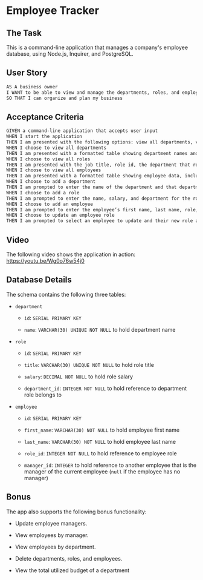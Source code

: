 # Employee Tracker

## The Task

This is a command-line application that manages a company's employee database, using Node.js, Inquirer, and PostgreSQL.

## User Story

```md
AS A business owner
I WANT to be able to view and manage the departments, roles, and employees in my company
SO THAT I can organize and plan my business
```

## Acceptance Criteria

```md
GIVEN a command-line application that accepts user input
WHEN I start the application
THEN I am presented with the following options: view all departments, view all roles, view all employees, add a department, add a role, add an employee, and update an employee role
WHEN I choose to view all departments
THEN I am presented with a formatted table showing department names and department ids
WHEN I choose to view all roles
THEN I am presented with the job title, role id, the department that role belongs to, and the salary for that role
WHEN I choose to view all employees
THEN I am presented with a formatted table showing employee data, including employee ids, first names, last names, job titles, departments, salaries, and managers that the employees report to
WHEN I choose to add a department
THEN I am prompted to enter the name of the department and that department is added to the database
WHEN I choose to add a role
THEN I am prompted to enter the name, salary, and department for the role and that role is added to the database
WHEN I choose to add an employee
THEN I am prompted to enter the employee’s first name, last name, role, and manager, and that employee is added to the database
WHEN I choose to update an employee role
THEN I am prompted to select an employee to update and their new role and this information is updated in the database
```

## Video

The following video shows the application in action:
https://youtu.be/Wg0o76w54j0

## Database Details

The schema contains the following three tables:

- `department`

  - `id`: `SERIAL PRIMARY KEY`

  - `name`: `VARCHAR(30) UNIQUE NOT NULL` to hold department name

- `role`

  - `id`: `SERIAL PRIMARY KEY`

  - `title`: `VARCHAR(30) UNIQUE NOT NULL` to hold role title

  - `salary`: `DECIMAL NOT NULL` to hold role salary

  - `department_id`: `INTEGER NOT NULL` to hold reference to department role belongs to

- `employee`

  - `id`: `SERIAL PRIMARY KEY`

  - `first_name`: `VARCHAR(30) NOT NULL` to hold employee first name

  - `last_name`: `VARCHAR(30) NOT NULL` to hold employee last name

  - `role_id`: `INTEGER NOT NULL` to hold reference to employee role

  - `manager_id`: `INTEGER` to hold reference to another employee that is the manager of the current employee (`null` if the employee has no manager)

## Bonus

The app also supports the following bonus functionality:

- Update employee managers.

- View employees by manager.

- View employees by department.

- Delete departments, roles, and employees.

- View the total utilized budget of a department
